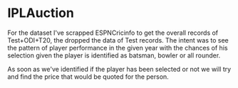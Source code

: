 # IPLAuction
For the dataset I've scrapped ESPNCricinfo to get the overall records of Test+ODI+T20, the dropped the data of Test records. The intent was to see the pattern of player performance in the given year with the chances of his selection given the player is identified as batsman, bowler or all rounder. 

As soon as we've identified if the player has been selected or not we will try and find the price that would be quoted for the person.
